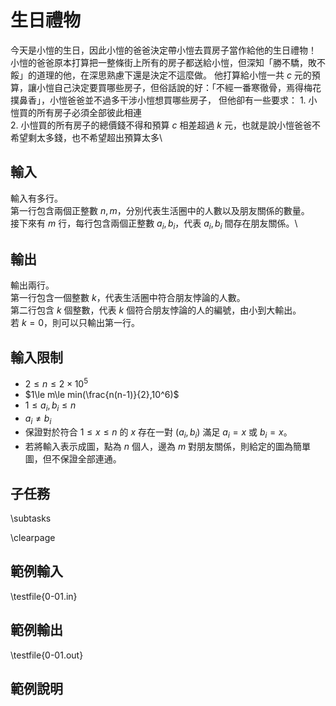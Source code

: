 # 生日禮物

今天是小愷的生日，因此小愷的爸爸決定帶小愷去買房子當作給他的生日禮物！\
小愷的爸爸原本打算把一整條街上所有的房子都送給小愷，但深知「勝不驕，敗不餒」的道理的他，在深思熟慮下還是決定不這麼做。
他打算給小愷一共 $c$ 元的預算，讓小愷自己決定要買哪些房子，但俗話說的好：「不經一番寒徹骨，焉得梅花撲鼻香」，小愷爸爸並不過多干涉小愷想買哪些房子，
但他卻有一些要求：
$1.$ 小愷買的所有房子必須全部彼此相連\
$2.$ 小愷買的所有房子的總價錢不得和預算 $c$ 相差超過 $k$ 元，也就是說小愷爸爸不希望剩太多錢，也不希望超出預算太多\

## 輸入
輸入有多行。\
第一行包含兩個正整數 $n,m$，分別代表生活圈中的人數以及朋友關係的數量。\
接下來有 $m$ 行，每行包含兩個正整數 $a_i,b_i$，代表 $a_i,b_i$ 間存在朋友關係。\

## 輸出
輸出兩行。\
第一行包含一個整數 $k$，代表生活圈中符合朋友悖論的人數。\
第二行包含 $k$ 個整數，代表 $k$ 個符合朋友悖論的人的編號，由小到大輸出。\
若 $k=0$，則可以只輸出第一行。

## 輸入限制
 - $2\le n\le 2\times 10^5$
 - $1\le m\le min(\frac{n(n-1)}{2},10^6)$
 - $1\le a_i,b_i\le n$
 - $a_i\ne b_i$
 - 保證對於符合 $1\le x\le n$ 的 $x$ 存在一對 $(a_i,b_i)$ 滿足 $a_i=x$ 或 $b_i=x$。
 - 若將輸入表示成圖，點為 $n$ 個人，邊為 $m$ 對朋友關係，則給定的圖為簡單圖，但不保證全部連通。

## 子任務
\subtasks

\clearpage

## 範例輸入
\testfile{0-01.in}

## 範例輸出
\testfile{0-01.out}

## 範例說明

